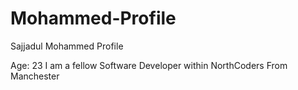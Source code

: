 # Mohammed-Profile
Sajjadul Mohammed Profile

Age: 23
I am a fellow Software Developer within NorthCoders
From Manchester
